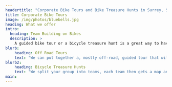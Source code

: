 ```yaml
---
headertitle: "Corporate Bike Tours and Bike Treasure Hunts in Surrey, South Downs, Surrey Hills, West Sussex, Guildford, Haslemere, Farnham, Godalming, Chiddingfold and Petworth."
title: Corporate Bike Tours
image: /img/photos/bluebells.jpg
heading: What we offer
intro:
  heading: Team Building on Bikes
  description: >
    A guided bike tour or a bicycle treasure hunt is a great way to have your team enjoy exercise, fresh air and fun.
blurb:
    heading: Off Road Tours
    text: "We can put together a, mostly off-road, guided tour that will take in some of the most beautiful countryside in Southern England, together with a local winery or brewery tour. If the group is of mixed cycling ability they can use a mixture of pure pedal powered bikes and electric bikes."
blurb2:
    heading: Bicycle Treasure Hunts
    text: "We split your group into teams, each team then gets a map and a series of questions to answer. Teams must then plan their route to get to as many map locations as quickly they can and at each location answer the relevant question. Teams return to the end point (The Merry Harriers Pub in Hambledon), by a fixed time, for refreshments and prize giving." 
main:
---
```


